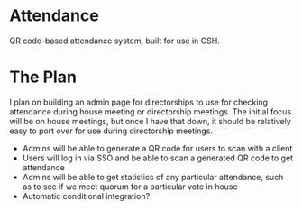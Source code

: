 # Attendance
QR code-based attendance system, built for use in CSH.

# The Plan
I plan on building an admin page for directorships to use for checking attendance during house meeting or directorship meetings. The initial focus will be on house meetings, but once I have that down, it should be relatively easy to port over for use during directorship meetings. 
- Admins will be able to generate a QR code for users to scan with a client
- Users will log in via SSO and be able to scan a generated QR code to get attendance
- Admins will be able to get statistics of any particular attendance, such as to see if we meet quorum for a particular vote in house
- Automatic conditional integration?
